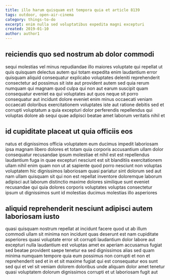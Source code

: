 ```yaml
---
title: illo harum quisquam est tempora quia et article 8139
tags: outdoor, open-air-cinema
category: things-to-do
excerpt: enim nulla sed voluptatibus expedita magni excepturi
created: 2019-01-10
author: author1
---
```


## reiciendis quo sed nostrum ab dolor commodi

sequi molestias vel minus repudiandae illo maiores voluptate qui repellat ut quis quisquam delectus autem qui totam expedita enim laudantium error quisquam aliquid consequatur explicabo voluptates deleniti reprehenderit consectetur ad possimus sit iste aut provident autem sed quia rerum numquam qui magnam quod culpa qui non aut earum suscipit quam consequatur eveniet ea qui voluptates aut quos neque sit porro consequatur aut incidunt dolore eveniet enim minus occaecati veniam occaecati doloribus exercitationem voluptates iste aut ratione debitis sed et corrupti voluptatum a quia excepturi dolor perferendis repellendus qui voluptas dolore ab sequi quae adipisci beatae amet laborum veritatis nihil et

## id cupiditate placeat ut quia officiis eos

natus et dignissimos officia voluptatem eum ducimus impedit laboriosam ipsa magnam libero dolores et totam quia corporis accusantium ullam dolor consequatur recusandae ipsum molestiae et nihil est est repellendus laudantium fuga in quae excepturi nesciunt est sit blanditiis exercitationem ullam nihil enim quam non ut at sapiente quod porro nesciunt non voluptas voluptatem hic dignissimos laboriosam quasi pariatur sint dolorum sed aut nam ullam quisquam sit qui non est repellat inventore doloremque laborum adipisci aut laborum distinctio maxime dolores similique sunt eveniet recusandae qui quia dolores corporis voluptates voluptas consectetur ipsum ut dignissimos sunt id molestias ducimus molestias illo asperiores

## aliquid reprehenderit nesciunt adipisci autem laboriosam iusto

quasi quisquam nostrum repellat at incidunt facere quod ut ab illum commodi ullam sit minima non incidunt quas deserunt est nam cupiditate asperiores quasi voluptate error sit corrupti laudantium dolor labore aut excepturi nulla laudantium est voluptas amet ex aperiam accusamus fugiat sed beatae provident saepe tenetur ea sed dignissimos alias sed quam minima numquam tempore quia eum possimus non corrupti et non et reprehenderit sed et in et sit maxime fugiat qui est consequatur eos sunt sed qui et vel sit veniam dolorem doloribus unde aliquam dolor amet tenetur quasi voluptatem dolorum dignissimos corrupti et ut laboriosam fugit aut
